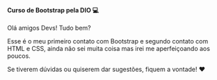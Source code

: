 #### Curso de Bootstrap pela DIO :computer:

Olá amigos Devs!  Tudo bem?

Esse é o meu primeiro contato com Bootstrap e segundo contato com HTML e CSS, ainda não sei muita coisa mas irei me aperfeiçoando aos poucos.

Se tiverem dúvidas ou quiserem dar sugestões, fiquem a vontade! :heart:



